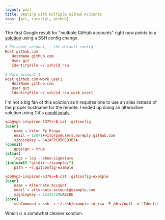 ```yaml
---
layout: post
title: Dealing with multiple GitHub Accounts
tags: [git, tutorial, github]
---
```


The first Google result for "multiple GitHub accounts" right now points to a [solution](https://www.freecodecamp.org/news/manage-multiple-github-accounts-the-ssh-way-2dadc30ccaca/) using a SSH config change:

```conf
# Personal account, - the default config
Host github.com
   HostName github.com
   User git
   IdentityFile ~/.ssh/id_rsa
   
# Work account-1
Host github.com-work_user1    
   HostName github.com
   User git
   IdentityFile ~/.ssh/id_rsa_work_user1
```

I'm not a big fan of this solution as it requires one to use an alias instead of the proper hostname for the remote. I ended up doing an alternative solution using Git's [conditionals](https://blog.jiayu.co/2019/02/conditional-git-configuration/).

```conf
vpb@vpb-inspiron-5379:~$ cat .gitconfig
[user]
    name = Vitor Py Braga
    email = 12871+vitorpy@users.noreply.github.com
    signingkey = 6A2AF2C050EB3B3A
[commit]
    gpgsign = true
[alias]
    logs = log --show-signature
[includeIf "gitdir:~/example/"]
    path = ~/.gitconfig-example
```

```conf
vpb@vpb-inspiron-5379:~$ cat .gitconfig-example 
[user]
    name = Alternate Account
    email = alternate.account@example.com
    signingkey = 123457890ABCDE
[core]
    sshCommand = ssh -i ~/.ssh/example-id_rsa -F /dev/null -o 'IdentitiesOnly yes' 
```

Which is a somewhat cleaner solution.
